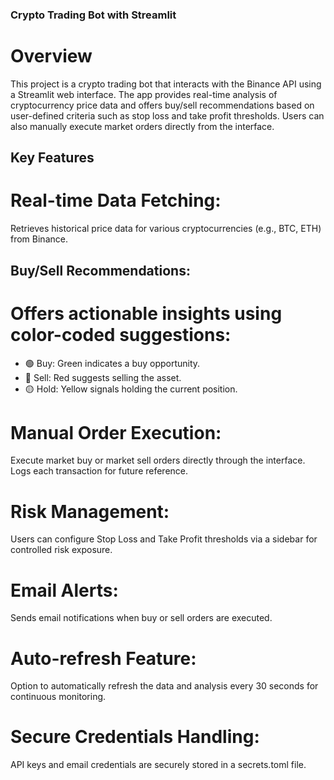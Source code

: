### Crypto Trading Bot with Streamlit
# Overview
This project is a crypto trading bot that interacts with the Binance API using a Streamlit web interface. The app provides real-time analysis of cryptocurrency price data and offers buy/sell recommendations based on user-defined criteria such as stop loss and take profit thresholds. Users can also manually execute market orders directly from the interface.

## Key Features
# Real-time Data Fetching:
Retrieves historical price data for various cryptocurrencies (e.g., BTC, ETH) from Binance.

## Buy/Sell Recommendations:
# Offers actionable insights using color-coded suggestions:
 - 🟢 Buy: Green indicates a buy opportunity.
 - 🔴 Sell: Red suggests selling the asset.
 - 🟡 Hold: Yellow signals holding the current position.
  
# Manual Order Execution:
Execute market buy or market sell orders directly through the interface.
Logs each transaction for future reference.

# Risk Management:
Users can configure Stop Loss and Take Profit thresholds via a sidebar for controlled risk exposure.

# Email Alerts:
Sends email notifications when buy or sell orders are executed.

# Auto-refresh Feature:
Option to automatically refresh the data and analysis every 30 seconds for continuous monitoring.

# Secure Credentials Handling:
API keys and email credentials are securely stored in a secrets.toml file.
